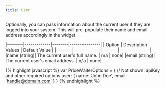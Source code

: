 ```yaml
---
title: User
---
```


Optionally, you can pass information about the current user if they are logged into your system. This will pre-populate their name and email address accordingly in the widget.

|--------|-------------|--------|---------------|
| Option | Description | Values | Default Value |
|--------|-------------|--------|---------------|
|name (string)| The current user's full name. | n/a | none|
|email (string)| The current user's email address. | n/a | none|

{% highlight javascript %}
var PriceWaiterOptions = {
    // Not shown: apiKey and other required options
    user:  {
        name: 'John Doe',
        email: 'handle@domain.com'
    }
}
{% endhighlight %}
